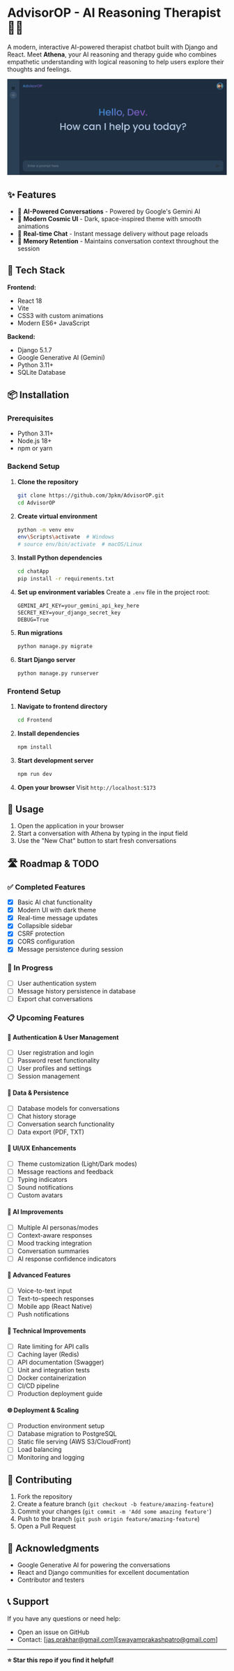 # AdvisorOP - AI Reasoning Therapist 🧠💙

A modern, interactive AI-powered therapist chatbot built with Django and React. Meet **Athena**, your AI reasoning and therapy guide who combines empathetic understanding with logical reasoning to help users explore their thoughts and feelings.

![AdvisorOP Interface](./Frontend/src/assets/home_page.png)

## ✨ Features

- 🤖 **AI-Powered Conversations** - Powered by Google's Gemini AI
- 🎨 **Modern Cosmic UI** - Dark, space-inspired theme with smooth animations
- 💬 **Real-time Chat** - Instant message delivery without page reloads
- 🧠 **Memory Retention** - Maintains conversation context throughout the session

## 🚀 Tech Stack

**Frontend:**
- React 18
- Vite
- CSS3 with custom animations
- Modern ES6+ JavaScript

**Backend:**
- Django 5.1.7
- Google Generative AI (Gemini)
- Python 3.11+
- SQLite Database

## 📦 Installation

### Prerequisites
- Python 3.11+
- Node.js 18+
- npm or yarn

### Backend Setup

1. **Clone the repository**
   ```bash
   git clone https://github.com/3pkm/AdvisorOP.git
   cd AdvisorOP
   ```

2. **Create virtual environment**
   ```bash
   python -m venv env
   env\Scripts\activate  # Windows
   # source env/bin/activate  # macOS/Linux
   ```

3. **Install Python dependencies**
   ```bash
   cd chatApp
   pip install -r requirements.txt
   ```

4. **Set up environment variables**
   Create a `.env` file in the project root:
   ```env
   GEMINI_API_KEY=your_gemini_api_key_here
   SECRET_KEY=your_django_secret_key
   DEBUG=True
   ```

5. **Run migrations**
   ```bash
   python manage.py migrate
   ```

6. **Start Django server**
   ```bash
   python manage.py runserver
   ```

### Frontend Setup

1. **Navigate to frontend directory**
   ```bash
   cd Frontend
   ```

2. **Install dependencies**
   ```bash
   npm install
   ```

3. **Start development server**
   ```bash
   npm run dev
   ```

4. **Open your browser**
   Visit `http://localhost:5173`

## 🎯 Usage

1. Open the application in your browser
2. Start a conversation with Athena by typing in the input field
3. Use the "New Chat" button to start fresh conversations

## 🛣️ Roadmap & TODO

### ✅ Completed Features
- [x] Basic AI chat functionality
- [x] Modern UI with dark theme
- [x] Real-time message updates
- [x] Collapsible sidebar
- [x] CSRF protection
- [x] CORS configuration
- [x] Message persistence during session

### 🔄 In Progress
- [ ] User authentication system
- [ ] Message history persistence in database
- [ ] Export chat conversations

### 📋 Upcoming Features

#### 🔐 Authentication & User Management
- [ ] User registration and login
- [ ] Password reset functionality
- [ ] User profiles and settings
- [ ] Session management

#### 💾 Data & Persistence
- [ ] Database models for conversations
- [ ] Chat history storage
- [ ] Conversation search functionality
- [ ] Data export (PDF, TXT)

#### 🎨 UI/UX Enhancements
- [ ] Theme customization (Light/Dark modes)
- [ ] Message reactions and feedback
- [ ] Typing indicators
- [ ] Sound notifications
- [ ] Custom avatars

#### 🤖 AI Improvements
- [ ] Multiple AI personas/modes
- [ ] Context-aware responses
- [ ] Mood tracking integration
- [ ] Conversation summaries
- [ ] AI response confidence indicators

#### 📱 Advanced Features
- [ ] Voice-to-text input
- [ ] Text-to-speech responses
- [ ] Mobile app (React Native)
- [ ] Push notifications

#### 🔧 Technical Improvements
- [ ] Rate limiting for API calls
- [ ] Caching layer (Redis)
- [ ] API documentation (Swagger)
- [ ] Unit and integration tests
- [ ] Docker containerization
- [ ] CI/CD pipeline
- [ ] Production deployment guide

#### 🌐 Deployment & Scaling
- [ ] Production environment setup
- [ ] Database migration to PostgreSQL
- [ ] Static file serving (AWS S3/CloudFront)
- [ ] Load balancing
- [ ] Monitoring and logging

## 🤝 Contributing

1. Fork the repository
2. Create a feature branch (`git checkout -b feature/amazing-feature`)
3. Commit your changes (`git commit -m 'Add some amazing feature'`)
4. Push to the branch (`git push origin feature/amazing-feature`)
5. Open a Pull Request

## 🙏 Acknowledgments

- Google Generative AI for powering the conversations
- React and Django communities for excellent documentation
- Contributor and testers

## 📞 Support

If you have any questions or need help:
- Open an issue on GitHub
- Contact: [jas.prakhar@gmail.com][swayamprakashpatro@gmail.com]

---

**⭐ Star this repo if you find it helpful!**
